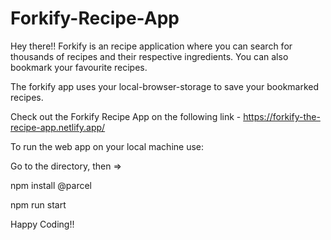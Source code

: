 # Forkify-Recipe-App

Hey there!!
Forkify is an recipe application where you can search for thousands of recipes and their respective ingredients. You can also bookmark your favourite recipes.

The forkify app uses your local-browser-storage to save your bookmarked recipes.

Check out the Forkify Recipe App on the following link - https://forkify-the-recipe-app.netlify.app/

To run the web app on your local machine use:

Go to the directory, then =>

npm install @parcel

npm run start



Happy Coding!!
